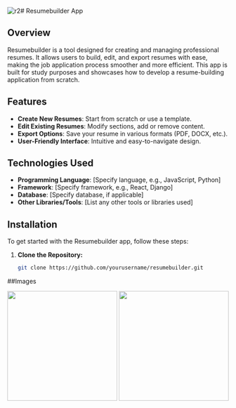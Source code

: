 ![r2](https://github.com/user-attachments/assets/0a92de3e-9133-47fc-8ee9-6a3518dabf25)# Resumebuilder App

## Overview

Resumebuilder is a tool designed for creating and managing professional resumes. It allows users to build, edit, and export resumes with ease, making the job application process smoother and more efficient. This app is built for study purposes and showcases how to develop a resume-building application from scratch.

## Features

- **Create New Resumes**: Start from scratch or use a template.
- **Edit Existing Resumes**: Modify sections, add or remove content.
- **Export Options**: Save your resume in various formats (PDF, DOCX, etc.).
- **User-Friendly Interface**: Intuitive and easy-to-navigate design.

## Technologies Used

- **Programming Language**: [Specify language, e.g., JavaScript, Python]
- **Framework**: [Specify framework, e.g., React, Django]
- **Database**: [Specify database, if applicable]
- **Other Libraries/Tools**: [List any other tools or libraries used]

## Installation

To get started with the Resumebuilder app, follow these steps:

1. **Clone the Repository:**
   ```bash
   git clone https://github.com/yourusername/resumebuilder.git

##Images

<img src="https://github.com/user-attachments/assets/b3cef05f-7e52-428a-8fae-ff440cca3c96" width="250px">

<img src="https://github.com/user-attachments/assets/aa456c9c-bc86-4b5b-92b2-3d1310b00ad0" width="250px">







